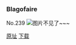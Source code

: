 ### Blagofaire
No.239
![图片不见了~~~](https://imgs.xkcd.com/comics/blagofaire.png)

[原址](https://xkcd.com//239) [下载](https://imgs.xkcd.com/comics/blagofaire.png)

